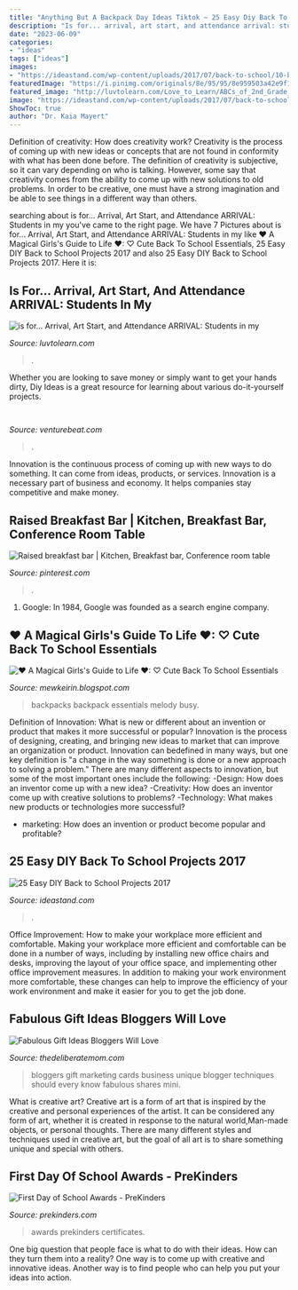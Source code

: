 ```yaml
---
title: "Anything But A Backpack Day Ideas Tiktok ~ 25 Easy Diy Back To School Projects 2017"
description: "Is for... arrival, art start, and attendance arrival: students in my"
date: "2023-06-09"
categories:
- "ideas"
tags: ["ideas"]
images:
- "https://ideastand.com/wp-content/uploads/2017/07/back-to-school/10-back-to-school-diy-ideas-tutorials.jpg"
featuredImage: "https://i.pinimg.com/originals/8e/95/95/8e959503a42e9f139dd1b3368735eb3b.jpg"
featured_image: "http://luvtolearn.com/Love_to_Learn/ABCs_of_2nd_Grade_files/letterC.gif"
image: "https://ideastand.com/wp-content/uploads/2017/07/back-to-school/10-back-to-school-diy-ideas-tutorials.jpg"
ShowToc: true
author: "Dr. Kaia Mayert"
---
```



Definition of creativity: How does creativity work?
Creativity is the process of coming up with new ideas or concepts that are not found in conformity with what has been done before. The definition of creativity is subjective, so it can vary depending on who is talking. However, some say that creativity comes from the ability to come up with new solutions to old problems. In order to be creative, one must have a strong imagination and be able to see things in a different way than others.

	

		
searching about is for... Arrival, Art Start, and Attendance ARRIVAL: Students in my you've came to the right page. We have 7 Pictures about is for... Arrival, Art Start, and Attendance ARRIVAL: Students in my like ♥ A Magical Girls&#039;s Guide to Life ♥: ♡ Cute Back To School Essentials, 25 Easy DIY Back to School Projects 2017 and also 25 Easy DIY Back to School Projects 2017. Here it is:
		
    
## Is For... Arrival, Art Start, And Attendance ARRIVAL: Students In My

<img loading=lazy src="http://luvtolearn.com/Love_to_Learn/ABCs_of_2nd_Grade_files/letterC.gif" onerror="this.onerror=null;this.src='https://tse3.mm.bing.net/th?id=OIP.Ec2pkCQlH0fhPd1oL4XLoQAAAA&amp;pid=15.1';" alt="is for... Arrival, Art Start, and Attendance ARRIVAL: Students in my">

_Source: luvtolearn.com_

>. 

	

Whether you are looking to save money or simply want to get your hands dirty, Diy Ideas is a great resource for learning about various do-it-yourself projects.

    
## 

<img loading=lazy src="https://venturebeat.com/wp-content/uploads/2020/05/a100.jpg" onerror="this.onerror=null;this.src='https://tse1.mm.bing.net/th?id=OIP.yHL0eRs96Bh5NopbBzBT_gHaEQ&amp;pid=15.1';" alt="">

_Source: venturebeat.com_

>. 

	

Innovation is the continuous process of coming up with new ways to do something. It can come from ideas, products, or services. Innovation is a necessary part of business and economy. It helps companies stay competitive and make money.

    
## Raised Breakfast Bar | Kitchen, Breakfast Bar, Conference Room Table

<img loading=lazy src="https://i.pinimg.com/originals/8e/95/95/8e959503a42e9f139dd1b3368735eb3b.jpg" onerror="this.onerror=null;this.src='https://tse2.mm.bing.net/th?id=OIP.u0xvrZ81WajxBp3CT8geBQHaJ4&amp;pid=15.1';" alt="Raised breakfast bar | Kitchen, Breakfast bar, Conference room table">

_Source: pinterest.com_

>. 

	

1. Google: In 1984, Google was founded as a search engine company.

    
## ♥ A Magical Girls&#039;s Guide To Life ♥: ♡ Cute Back To School Essentials

<img loading=lazy src="https://4.bp.blogspot.com/-8etSC9ydYiY/UfqmdkTueLI/AAAAAAAAACU/7tNoIwGm2_A/s1600/45123-201301.a.zoom.jpg" onerror="this.onerror=null;this.src='https://tse4.mm.bing.net/th?id=OIP.K0TiFctZHdk1v3GLEzuwKgHaGY&amp;pid=15.1';" alt="♥ A Magical Girls&#039;s Guide to Life ♥: ♡ Cute Back To School Essentials">

_Source: mewkeirin.blogspot.com_

>backpacks backpack essentials melody busy. 

	

Definition of Innovation: What is new or different about an invention or product that makes it more successful or popular?
Innovation is the process of designing, creating, and bringing new ideas to market that can improve an organization or product. Innovation can bedefined in many ways, but one key definition is "a change in the way something is done or a new approach to solving a problem." 
There are many different aspects to innovation, but some of the most important ones include the following: 
-Design: How does an inventor come up with a new idea? 
-Creativity: How does an inventor come up with creative solutions to problems? 
-Technology: What makes new products or technologies more successful? 
- marketing: How does an invention or product become popular and profitable?

    
## 25 Easy DIY Back To School Projects 2017

<img loading=lazy src="https://ideastand.com/wp-content/uploads/2017/07/back-to-school/10-back-to-school-diy-ideas-tutorials.jpg" onerror="this.onerror=null;this.src='https://tse1.mm.bing.net/th?id=OIP.5VoTcaMq3YrqovK1cX3NXwHaUM&amp;pid=15.1';" alt="25 Easy DIY Back to School Projects 2017">

_Source: ideastand.com_

>. 

	

Office Improvement: How to make your workplace more efficient and comfortable.
Making your workplace more efficient and comfortable can be done in a number of ways, including by installing new office chairs and desks, improving the layout of your office space, and implementing other office improvement measures. In addition to making your work environment more comfortable, these changes can help to improve the efficiency of your work environment and make it easier for you to get the job done.

    
## Fabulous Gift Ideas Bloggers Will Love

<img loading=lazy src="https://i1086.photobucket.com/albums/j452/deliberatemom/Unique business cards are a great way to market your blog.jpg" onerror="this.onerror=null;this.src='https://tse1.mm.bing.net/th?id=OIP.mBvgbxVQC_IZK0uL7_ScuAHaFj&amp;pid=15.1';" alt="Fabulous Gift Ideas Bloggers Will Love">

_Source: thedeliberatemom.com_

>bloggers gift marketing cards business unique blogger techniques should every know fabulous shares mini. 

	

What is creative art?
Creative art is a form of art that is inspired by the creative and personal experiences of the artist. It can be considered any form of art, whether it is created in response to the natural world,Man-made objects, or personal thoughts. There are many different styles and techniques used in creative art, but the goal of all art is to share something unique and special with others.

    
## First Day Of School Awards - PreKinders

<img loading=lazy src="https://www.prekinders.com/wp-content/uploads/2008/01/first-day-school-certificates.png" onerror="this.onerror=null;this.src='https://tse1.mm.bing.net/th?id=OIP.uMXp7RgGrXQk_ifYGpOt5QHaHa&amp;pid=15.1';" alt="First Day of School Awards - PreKinders">

_Source: prekinders.com_

>awards prekinders certificates. 

	

One big question that people face is what to do with their ideas. How can they turn them into a reality? One way is to come up with creative and innovative ideas. Another way is to find people who can help you put your ideas into action.

